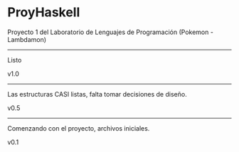 ProyHaskell
===========

Proyecto 1 del Laboratorio de Lenguajes de Programación (Pokemon - Lambdamon)

-----------------------------------------------------------------------------

Listo

v1.0

-----------------------------------------------------------------------------

Las estructuras CASI listas, falta tomar decisiones de diseño.

v0.5

-----------------------------------------------------------------------------

Comenzando con el proyecto, archivos iniciales.

v0.1
